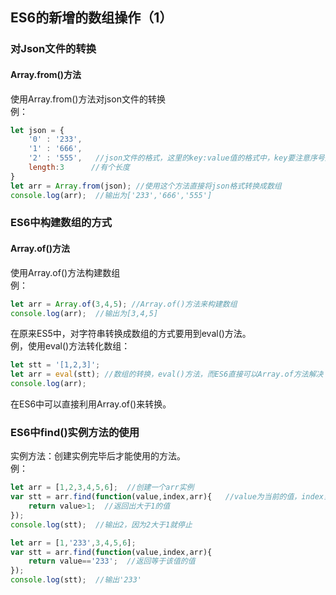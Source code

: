 ## ES6的新增的数组操作（1）
### 对Json文件的转换
#### Array.from()方法
使用Array.from()方法对json文件的转换<br>
例：<br>
```javascript
let json = {
	'0' : '233',  
	'1' : '666',
	'2' : '555',   //json文件的格式，这里的key:value值的格式中，key要注意序号从0开始
	length:3      //有个长度
} 
let arr = Array.from(json); //使用这个方法直接将json格式转换成数组
console.log(arr);  //输出为['233','666','555']
```
### ES6中构建数组的方式
#### Array.of()方法
使用Array.of()方法构建数组<br>
例：<br>
```javascript
let arr = Array.of(3,4,5); //Array.of()方法来构建数组
console.log(arr);  //输出为[3,4,5]
```
在原来ES5中，对字符串转换成数组的方式要用到eval()方法。<br>
例，使用eval()方法转化数组：<br>
```javascript
let stt = '[1,2,3]';
let arr = eval(stt); //数组的转换，eval()方法，而ES6直接可以Array.of方法解决
console.log(arr);
```
在ES6中可以直接利用Array.of()来转换。<br>
### ES6中find()实例方法的使用
实例方法：创建实例完毕后才能使用的方法。<br>
例：<br>
```javascript
let arr = [1,2,3,4,5,6];  //创建一个arr实例
var stt = arr.find(function(value,index,arr){   //value为当前的值，index当前的位置，arr当前的数组
	return value>1;  //返回出大于1的值
});
console.log(stt);  //输出2，因为2大于1就停止

let arr = [1,'233',3,4,5,6];
var stt = arr.find(function(value,index,arr){ 
	return value=='233';  //返回等于该值的值
});
console.log(stt);  //输出'233'
```
